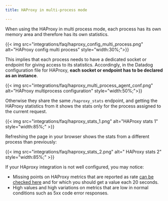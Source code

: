 ```yaml
---
title: HAProxy in multi-process mode

---
```


When using the HAProxy in multi process mode, each process has its own memory area and therefore has its own statistics.

{{< img src="integrations/faq/haproxy_config_multi_process.png" alt="HAProxy config multi process" style="width:30%;">}}

This implies that each process needs to have a dedicated socket or endpoint for giving access to its statistics.
Accordingly, in the Datadog configuration file for HAProxy, **each socket or endpoint has to be declared as an instance**.

{{< img src="integrations/faq/haproxy_multi_process_agent_conf.png" alt="HAProxy multiprocess configuration" style="width:50%;">}}

Otherwise they share the same `/haproxy_stats` endpoint, and getting the HAProxy statistics from it shows the stats only for the process assigned to the current request.

{{< img src="integrations/faq/haproxy_stats_1.png" alt="HAProxy stats 1" style="width:85%;" >}}

Refreshing the page in your browser shows the stats from a different process than previously:

{{< img src="integrations/faq/haproxy_stats_2.png" alt=" HAProxy stats 2" style="width:85%;" >}}

If your HAproxy integration is not well configured, you may notice:

* Missing points on HAProxy metrics that are reported as rate [can be checked here][1] and for which you should get a value each 20 seconds.
* High values and high variations on metrics that are low in normal conditions such as 5xx code error responses.

[1]: https://github.com/DataDog/integrations-core/blob/master/haproxy/datadog_checks/haproxy/haproxy.py
